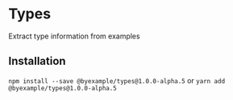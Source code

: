# Types

Extract type information from examples

## Installation

`npm install --save @byexample/types@1.0.0-alpha.5`
or
`yarn add @byexample/types@1.0.0-alpha.5`

